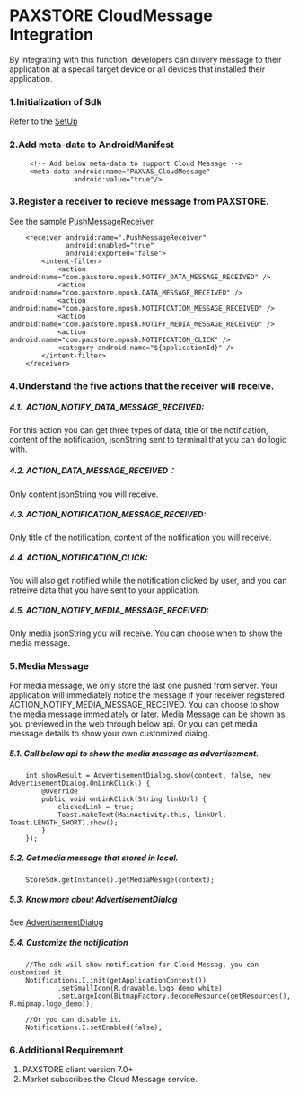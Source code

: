 # PAXSTORE CloudMessage Integration

By integrating with this function, developers can dilivery message to their application at a specail target device or all devices that installed their application.
### 1.Initialization of Sdk
Refer to the [SetUp](../README.md)

### 2.Add meta-data to AndroidManifest
         <!-- Add below meta-data to support Cloud Message -->
         <meta-data android:name="PAXVAS_CloudMessage"
                    android:value="true"/>

### 3.Register a receiver to recieve message from PAXSTORE.
See the sample [PushMessageReceiver](../demo/src/main/java/com/pax/android/demoapp/PushMessageReceiver.java)

 	    <receiver android:name=".PushMessageReceiver"
                  android:enabled="true"
                  android:exported="false">
            <intent-filter>
                <action android:name="com.paxstore.mpush.NOTIFY_DATA_MESSAGE_RECEIVED" />
                <action android:name="com.paxstore.mpush.DATA_MESSAGE_RECEIVED" />
                <action android:name="com.paxstore.mpush.NOTIFICATION_MESSAGE_RECEIVED" />
                <action android:name="com.paxstore.mpush.NOTIFY_MEDIA_MESSAGE_RECEIVED" />            
                <action android:name="com.paxstore.mpush.NOTIFICATION_CLICK" />
                <category android:name="${applicationId}" />
            </intent-filter>
        </receiver>


### 4.Understand the five actions that the receiver will receive.
##### 4.1.  ACTION_NOTIFY_DATA_MESSAGE_RECEIVED:  
For this action you can get three types of data, title of the notification, content of the notification, jsonString sent to terminal that you can do logic with.
##### 4.2. ACTION_DATA_MESSAGE_RECEIVED：
Only content jsonString you will receive.
##### 4.3. ACTION_NOTIFICATION_MESSAGE_RECEIVED: 
Only title of the notification, content of the notification you will receive.
##### 4.4. ACTION_NOTIFICATION_CLICK:
You will also get notified while the notification clicked by user, and you can retreive data that you have sent to your application.
##### 4.5. ACTION_NOTIFY_MEDIA_MESSAGE_RECEIVED:
Only media jsonString you will receive. You can choose when to show the media message.

### 5.Media Message
For media message, we only store the last one pushed from server. Your application will immediately notice the message if your receiver registered
ACTION_NOTIFY_MEDIA_MESSAGE_RECEIVED. You can choose to show the media message immediately or later. Media Message can be
shown as you previewed in the web through below api. Or you can get media message details to show your own customized dialog.

##### 5.1. Call below api to show the media message as advertisement.

        int showResult = AdvertisementDialog.show(context, false, new AdvertisementDialog.OnLinkClick() {
            @Override
            public void onLinkClick(String linkUrl) {
                clickedLink = true;
                Toast.makeText(MainActivity.this, linkUrl, Toast.LENGTH_SHORT).show();
            }
        });

##### 5.2. Get media message that stored in local.

        StoreSdk.getInstance().getMediaMesage(context);

##### 5.3. Know more about AdvertisementDialog
See [AdvertisementDialog](AdvertisementDialog.md)

##### 5.4. Customize the notification
        //The sdk will show notification for Cloud Messag, you can customized it.
        Notifications.I.init(getApplicationContext())
                .setSmallIcon(R.drawable.logo_demo_white)
                .setLargeIcon(BitmapFactory.decodeResource(getResources(), R.mipmap.logo_demo));
                
        //Or you can disable it.
        Notifications.I.setEnabled(false);



### 6.Additional Requirement
1. PAXSTORE client version 7.0+
2. Market subscribes the Cloud Message service.
